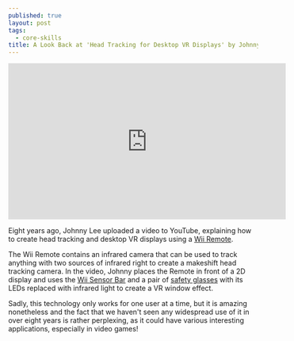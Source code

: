 ```yaml
---
published: true
layout: post
tags:
  - core-skills
title: A Look Back at 'Head Tracking for Desktop VR Displays' by Johnny Lee
---
```

<div class="videoWrapper">
<iframe width="560" height="315" src="https://www.youtube.com/embed/Jd3-eiid-Uw" frameborder="0" allowfullscreen></iframe>
</div>

Eight years ago, Johnny Lee uploaded a video to YouTube, explaining how to create head tracking and desktop VR displays using a [Wii Remote](https://www.nintendo.co.uk/Support/Wii/Usage/Wii-Remote/Using-the-Wii-Remote/Using-the-Wii-Remote-243981.html). 

The Wii Remote contains an infrared camera that can be used to track anything with two sources of infrared right to create a makeshift head tracking camera. In the video, Johnny places the Remote in front of a 2D display and uses the [Wii Sensor Bar](https://www.nintendo.co.uk/Support/Wii/Usage/Wii-Menus/Sensor-Bar/Sensor-Bar-242923.html) and a pair of [safety glasses](http://www.ebay.co.uk/bhp/led-safety-glasses) with its LEDs replaced with infrared light to create a VR window effect. 

Sadly, this technology only works for one user at a time, but it is amazing nonetheless and the fact that we haven't seen any widespread use of it in over eight years is rather perplexing, as it could have various interesting applications, especially in video games!